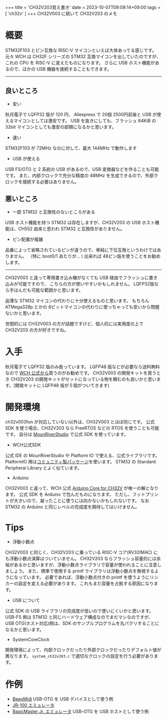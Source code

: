 +++
title = 'CH32V203覚え書き'
date = 2023-10-07T09:09:14+09:00
tags =  [ 'ch32v' ]
+++
CH32V003 に続いて CH32V203 のメモ

# 概要

STM32F103 とピン互換な RISC-V マイコンといえば大体あってる感じです。
元々 WCH は CH32F シリーズの STM32 互換マイコンを出していたのですが、これの CPU を RISC-V に変えたものになります。
さらに USB ホスト機能があるので、ほかの USB 機器を接続することもできます。

--- 

## 良いところ

- 安い

秋月電子で LQFP32 版が 120 円、
Aliexpress で 20個 2500円前後と USB が使えるマイコンとしては激安です。
USB を抜きにしても、フラッシュ 64KiB の 32bit マイコンとしても激安の部類になるかと思います。

- 速い

STM32F103 が 72MHz なのに対して、最大 144MHz で動作します

- USB が使える

USB FS/OTG と 2 系統の USB があるので、USB 変換器などを作ることも可能です。
また、内部クロックで充分な精度の 48MHz を生成できるので、外部クロックを接続する必要はありません。

## 悪いところ

- 一部 STM32 と互換性のないところがある

USB ホスト機能を持つ STM32 は存在しますが、CH32V203 の USB ホスト機能は、CH552 由来と思われ STM32 と互換性がありません。

- ピン配置が複雑

品番によって省略されているピンが違うので、単純に下位互換というわけではありません。
（特に boot0/1 あたりが… )
出来れば 48ピン版を使うことをお勧めします。<br>

---

CH32V003 と違って専用書き込み機がなくても USB 経由でフラッシュに書き込みが可能ですので、
こちらの方が使いやすいかもしれません。
LQFP32版なら手はんだも可能な範囲かと思います。<br>

品薄な STM32 マイコンの代わりに十分使えるものと思います。
もちろん ATMega328p とかの 8ビットマイコンの代わりに使っちゃっても安いから問題ないかと思います。<br>

世間的には CH32V003 の方が話題ですけど、個人的には実用度の上で CH32V203 の方が好きですね。

# 入手

秋月電子で LQFP32 版のみ扱っています。
LQFP48 版などが必要なら送料無料なので [WCH 公式から](https://ja.aliexpress.com/item/1005004350448639.htm)買うのがお勧めです。
CH32V003 の開発キットを買うとき CH32V203 の開発キットがセットになっている物を頼むのも良いかと思います。(開発キットに LQFP48 版が５個がついてきます)

# 開発環境

ch32v003fun が対応していない以外は、CH32V003 とほぼ同じです。
公式 SDK を使う場合、CH32V203 なら FreeRTOS などの RTOS を使うことも可能です。
自分は [MounRiverStudio](http://www.mounriver.com/) で公式 SDK を使っています。

- WCH公式SDK

公式 IDE の MounRiverStudio や Platform IO で使える、公式ライブラリです。
PlatformIO 用は[コミュニティ製パッケージ](https://github.com/Community-PIO-CH32V/platform-ch32v)を使います。
STM32 の Standard Peripheral Library とよく似ています。

- Arduino

CH32V003 と違って、WCH 公式
[Arduino Core for CH32V](https://github.com/openwch/arduino_core_ch32)
が唯一の解となります。
公式 SDK を Arduino で包んだものになります。
ただし、フットプリントが大きいので、凝ったことに使うには向かないかもしれないです。
なお STM32 の Arduino と同じレベルの完成度を期待してはいけません。

# Tips

- 浮動小数点

CH32V003 と同じく、CH32V203 に乗っている RISC-V コア(RV32IMAC) にも浮動小数点演算はついていません。
CH32V203 ならフラッシュ容量的には余裕があるかと思いますが、浮動小数点ライブラリで容量が使われることに注意しましょう。
また、標準で使用する printf ライブラリは浮動小数点を無視するようになっています。
必要であれば、浮動小数点付きの printf を使うようにリンカーの設定を変える必要があります。
これもまた容量を占拠する原因になります。<br>

- USB について

公式 SDK の USB ライブラリの完成度が低いので使いにくいかと思います。
USB-FS 側は STM32 と同じハードウェア構成なのでまだマシなのですが、
USB OTG(ホスト対応)側は、SDK のサンプルプログラムを丸パクリすることになるかと思います。

- SystemCoreClock

開発環境によって、内部クロックだったり外部クロックだったりデフォルト値が異なります。
`system_ch32v203.c` で適切なクロックの設定を行う必要があります。

# 作例

- [BeepMidi](https://github.com/shippoiincho/beepmidi) USB-OTG を USB デバイスとして使う例
- [JR-100 エミュレータ](https://github.com/shippoiincho/jr100emulator_ch32v203)
- [BasicMaster Jr. エミュレータ](https://github.com/shippoiincho/BasicmasterEmulator) USB-OTG を USB ホストとして使う例

